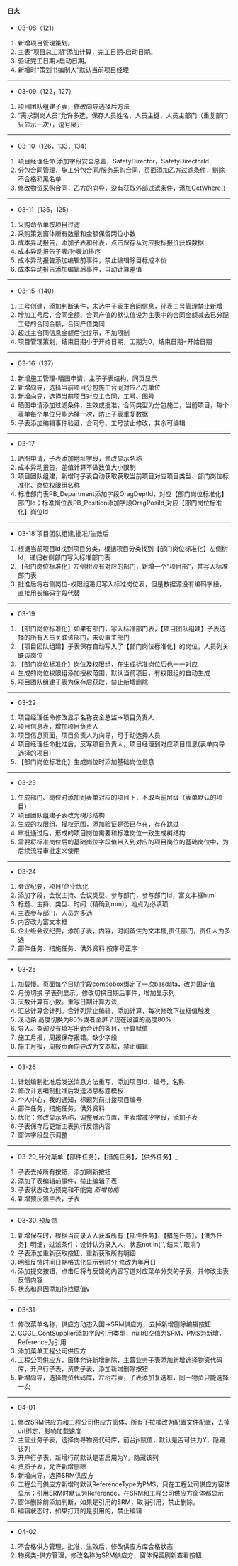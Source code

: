 #### 日志
* 03-08（121）
1. 新增项目管理策划。
2. 主表“项目总工期“添加计算，完工日期-启动日期。
3. 验证完工日期>启动日期。
4. 新增时“策划书编制人“默认当前项目经理
---
* 03-09（122，127）
1. 项目团队组建子表，修改向导选择后方法
2. ”需求到岗人员“允许多选，保存人员姓名，人员主键，人员主部门（重复部门只显示一次），逗号隔开
---
* 03-10（126，133，134）
1. 项目经理任命 添加字段安全总监，SafetyDirector，SafetyDirectorId
2. 分包合同管理，施工分包合同/服务采购合同，页面添加乙方过滤条件，剔除不合格和黑名单
3. 修改物资采购合同，乙方的向导，没有获取外部过滤条件，添加GetWhere()
---
* 03-11（135，125）
1. 采购命令单按项目过滤
2. 采购策划窗体所有数量和金额保留两位小数
3. 成本异动报告，添加子表和孙表，点击保存从对应投标报价获取数据
4. 成本异动报告子表/孙表加排序
5. 成本异动报告添加编辑前事件，禁止编辑除目标成本价
6. 成本异动报告添加编辑后事件，自动计算差值
---
* 03-15（140）
1. 工号创建，添加判断条件，未选中子表主合同信息，孙表工号管理禁止新增
2. 增加工号后，合同金额、合同产值的默认值设为主表中的合同金额减去已分配工号的合同金额，合同产值类同
3. 超过主合同信息金额后仅提示，不加限制
4. 项目管理策划，结束日期小于开始日期，工期为0，结束日期=开始日期
---
* 03-16（137）
1. 新增施工管理-晒图申请，主子子表结构，同页显示
2. 新增向导，选择当前项目分包施工合同对应乙方单位
3. 新增向导，选择当前项目对应主合同、工号、图号
4. 晒图申请添加过滤条件，生效或批准，合同类型为分包施工，当前项目，每个表单每个单位只能选择一次，防止子表重复数据
5. 子表添加编辑事件验证，合同号、工号禁止修改，其余可编辑
---
* 03-17
1. 晒图申请，子表添加地址字段，修改显示名称
2. 成本异动报告，差值计算不做数值大小限制
3. 项目团队组建，新增时子表自动获取获取当前项目对应项目类型、部门岗位标准化、岗位权限组名称
4. 标准部门表PB_Department添加字段OragDeptId，对应【部门岗位标准化】部门Id；标准岗位表PB_Position添加字段OragPosiId,对应【部门岗位标准化】岗位Id
---
* 03-18
项目团队组建,批准/生效后
1. 根据当前项目Id找到项目分类，根据项目分类找到【部门岗位标准化】左侧树Id，递归右侧部门写入标准部门表
2. 【部门岗位标准化】左侧树没有对应的部门，新增一个“项目部”，并写入标准部门表
3. 批准后将右侧岗位-权限组递归写入标准岗位表，但是数据源没有编码字段，直接用长编码字段代替
---
* 03-19
1. 【部门岗位标准化】如果有部门，写入标准部门表，【项目团队组建】子表选择的所有人员关联该部门，未设置主部门
2. 【项目团队组建】子表保存自动写入了【部门岗位标准化】的岗位，人员列关联该岗位
3. 【部门岗位标准化】岗位及权限组，在生成标准岗位后也一一对应
4. 生成的岗位权限组添加授权范围，默认当前项目，有权限组的自动生成
5. 项目团队组建子表为保存后获取，禁止新增删除
---
* 03-22
1. 项目经理任命修改显示名称安全总监→项目负责人
2. 项目信息表，增加项目负责人
3. 项目信息页面，项目负责人为向导，可手动选择人员
4. 项目经理任命批准后，反写项目负责人，项目经理到对应项目信息(表单向导选择的项目)
5. 【部门岗位标准化】生成岗位时添加基础岗位信息
---
* 03-23
1. 生成部门、岗位时添加到表单对应的项目下，不取当前层级（表单默认的项目）
2. 项目团队组建子表改为树形结构
3. 生成的权限组、授权范围，添加验证是否已存在，存在跳过
4. 审批通过后，形成的项目岗位需要和标准岗位一致生成树结构
5. 需要将标准岗位后的基础岗位字段值带入到对应的项目岗位的基础岗位中，为后续流程审批定义使用
---
* 03-24
1. 会议纪要，项目/企业优化
2. 添加字段，会议主持、会议类型、参与部门，参与部门Id，富文本框html
3. 标题、主持、类型、时间（精确到mm），地点为必填项
4. 主表参与部门，人员为多选
5. 内容改为富文本框
6. 企业级会议纪要，添加子表，内容，时间备注为文本框,责任部门，责任人为多选
7. 部件任务、措施任务、供外资料 按序号正序
---
* 03-25
1. 加载慢。页面每个日期字段combobox绑定了一次basdata，改为固定值
2. 月份切换 子表列显示。修改切换日期后事件，增加显示列
3. 天数计算有小数。重写日期计算方法
4. 汇总计算合计列。合计列禁止编辑，添加计算，每次修改下拉框值触发
5. 滚动条 高度切换为80%或者全屏？现在设置的高度80%
6. 导入。查询没有填写出勤合计的条目，计算赋值
7. 施工月报，周报保存报错。缺少字段
8. 施工月报，周报页面向导改为文本框，禁止编辑
---
* 03-26
1. 计划编制批准后发送消息方法重写，添加项目Id，编号，名称
2. 修改计划编制批准后发送消息标题模板
3. 个人中心，我的通知，标题列前拼接项目编号
4. 部件任务，措施任务，供外资料
5. 优化：修改显示名称，调整展示位置，主表增减少字段，添加子表
6. 子表保存后更新主表执行反馈内容
7. 窗体字段显示调整
---
* 03-29_针对菜单【部件任务】，【措施任务】，【供外任务】_
1. 子表去掉所有按钮，添加刷新按钮
2. 添加子表编辑前事件，禁止编辑子表
3. 子表状态改为预完和不能完
_新增功能_
1. 新增预反馈主表，子表
---
* 03-30_预反馈_
1. 新增保存时，根据当前录入人获取所有【部件任务】，【措施任务】，【供外任务】明细，过滤条件：设计认为录入人，状态not in('','结束','取消')
2. 子表添加重新获取按钮，重新获取所有明细
3. 明细反馈时间日期格式化显示到时分,修改为年月日
4. 添加提交按钮，点击后将与反馈的内容写道对应菜单分类的子表，并修改主表反馈内容
5. 状态和原因添加拖拽赋值y
---
* 03-31  
1. 修改菜单名称，供应方动态入围→SRM供应方，去掉新增删除编辑按钮
2. CGGL_ContSupplier添加字段引用类型，null和空值为SRM，PMS为新增，Reference为引用
3. 添加菜单工程公司供应方
4. 工程公司供应方，窗体允许新增删除，主营业务子表添加新增选择物资代码库，开户行子表，资质子表，添加新增删除按钮
5. 新增向导，选择物资代码库，左树右表，子表添加复选框，同一物资只能选择一次
---
* 04-01
1. 修改SRM供应方和工程公司供应方窗体，所有下拉框改为配置文件配置，去掉url绑定，影响加载速度
2. 主营业务子表，选择向导物资代码库，前台js赋值，默认是否可供为Y，隐藏该列
3. 开户行子表，新增行前默认是否启用为Y，隐藏该列
4. 资质子表，允许新增删除
5. 新增向导，选择SRM供应方  
6. 工程公司供应方新增时默认ReferenceType为PMS，只在工程公司供应方窗体显示；引用SRM时默认为Reference，在SRM和工程公司供应方窗体都显示
7. 窗体删除前添加判断，如果是引用的SRM，取消引用，禁止删除。
8. 编辑状态时，如果打开的是引用的，禁止编辑
---
* 04-02
1. 不合格供方管理，批准、生效后，修改供应方库合格状态
2. 物资类-供方管理，修改名称为SRM供应方，窗体保留刷新查看按钮